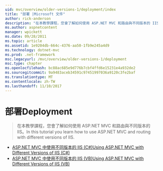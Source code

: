 ```yaml
---
uid: mvc/overview/older-versions-1/deployment/index
title: "部署 |Microsoft 文件"
author: rick-anderson
description: "在本教學課程，您會了解如何使用 ASP.NET MVC 和路由與不同版本的 IIS。"
ms.author: aspnetcontent
manager: wpickett
ms.date: 09/28/2011
ms.topic: article
ms.assetid: 1e9204db-664c-4376-aa50-1fb9e245a4d9
ms.technology: dotnet-mvc
ms.prod: .net-framework
msc.legacyurl: /mvc/overview/older-versions-1/deployment
msc.type: chapter
ms.openlocfilehash: bc88ac685e9d776b7cbf4ffd6e15231e4a932de2
ms.sourcegitcommit: 9a9483aceb34591c97451997036a9120c3fe2baf
ms.translationtype: MT
ms.contentlocale: zh-TW
ms.lasthandoff: 11/10/2017
---
```

<a name="deployment"></a><span data-ttu-id="b3d8a-103">部署</span><span class="sxs-lookup"><span data-stu-id="b3d8a-103">Deployment</span></span>
====================
> <span data-ttu-id="b3d8a-104">在本教學課程，您會了解如何使用 ASP.NET MVC 和路由與不同版本的 IIS。</span><span class="sxs-lookup"><span data-stu-id="b3d8a-104">In this tutorial you learn how to use ASP.NET MVC and routing with different versions of IIS.</span></span>


- [<span data-ttu-id="b3d8a-105">ASP.NET MVC 中使用不同版本的 IIS (C#)</span><span class="sxs-lookup"><span data-stu-id="b3d8a-105">Using ASP.NET MVC with Different Versions of IIS (C#)</span></span>](using-asp-net-mvc-with-different-versions-of-iis-cs.md)
- [<span data-ttu-id="b3d8a-106">ASP.NET MVC 中使用不同版本的 IIS (VB)</span><span class="sxs-lookup"><span data-stu-id="b3d8a-106">Using ASP.NET MVC with Different Versions of IIS (VB)</span></span>](using-asp-net-mvc-with-different-versions-of-iis-vb.md)
